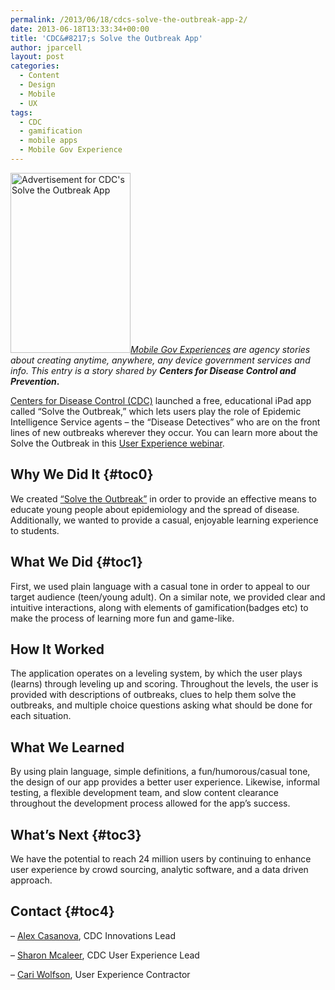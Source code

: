 ```yaml
---
permalink: /2013/06/18/cdcs-solve-the-outbreak-app-2/
date: 2013-06-18T13:33:34+00:00
title: 'CDC&#8217;s Solve the Outbreak App'
author: jparcell
layout: post
categories:
  - Content
  - Design
  - Mobile
  - UX
tags:
  - CDC
  - gamification
  - mobile apps
  - Mobile Gov Experience
---
```


[<img class="alignright size-full wp-image-94952" src="https://www.digitalgov.gov/files/2013/12/CDCSolvetheOutbreakApp.jpeg" alt="Advertisement for CDC's Solve the Outbreak App" width="192" height="288" />](https://www.digitalgov.gov/files/2013/12/CDCSolvetheOutbreakApp.jpeg)_[Mobile Gov Experiences](https://www.digitalgov.gov/tag/mobile-gov-experience/) are agency stories about creating anytime, anywhere, any device government services and info. This entry is a story shared by_ **_Centers for Disease Control and Prevention_.**

<a href="http://www.cdc.gov/" rel="nofollow">Centers for Disease Control (CDC)</a> launched a free, educational iPad app called “Solve the Outbreak,” which lets users play the role of Epidemic Intelligence Service agents – the “Disease Detectives” who are on the front lines of new outbreaks wherever they occur. You can learn more about the Solve the Outbreak in this [User Experience webinar](https://www.digitalgov.gov/2013/02/11/youll-have-them-at-swipe-making-an-awesome-mobile-user-experience-webinar/ "You’ll Have Them at Swipe: Making An Awesome Mobile User Experience Webinar").

## <a name="x-Why We Did It"></a>Why We Did It {#toc0}

We created <a href="http://www.cdc.gov/mobile/Applications/sto/%20" rel="nofollow">&#8220;Solve the Outbreak&#8221;</a> in order to provide an effective means to educate young people about epidemiology and the spread of disease. Additionally, we wanted to provide a casual, enjoyable learning experience to students.

## <a name="x-What We Did"></a>What We Did {#toc1}

First, we used plain language with a casual tone in order to appeal to our target audience (teen/young adult). On a similar note, we provided clear and intuitive interactions, along with elements of gamification(badges etc) to make the process of learning more fun and game-like.

## How It Worked

The application operates on a leveling system, by which the user plays (learns) through leveling up and scoring. Throughout the levels, the user is provided with descriptions of outbreaks, clues to help them solve the outbreaks, and multiple choice questions asking what should be done for each situation.

## What We Learned

By using plain language, simple definitions, a fun/humorous/casual tone, the design of our app provides a better user experience. Likewise, informal testing, a flexible development team, and slow content clearance throughout the development process allowed for the app&#8217;s success.

## <a name="x-What's Next"></a>What&#8217;s Next {#toc3}

We have the potential to reach 24 million users by continuing to enhance user experience by crowd sourcing, analytic software, and a data driven approach.

## <a name="x-Contact"></a>Contact {#toc4}

&#8211; <a href="mailto:Buq3@cdc.gov" rel="nofollow">Alex Casanova</a>, CDC Innovations Lead
  
&#8211; <a href="mailto:Zoo0@cdc.gov" rel="nofollow">Sharon Mcaleer</a>, CDC User Experience Lead
  
&#8211; <a href="mailto:cariwolfson@usabilityfocus.com" rel="nofollow">Cari Wolfson</a>, User Experience Contractor